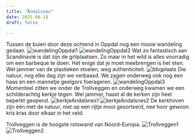 ```yaml
---
title: "Åndalsnes"
date: 2025-06-18
draft: false

---
```


Tussen de buien door deze ochtend in Oppdal nog een mooie wandeling gedaan.
![wandelingOppdal1](/images/2025-06-18-wandelingOppdal1.PNG)
![wandelingOppdal2](/images/2025-06-18-wandelingOppdal2.JPG)
Wat zo fantastisch aan Scandinavië is dat zijn de grilplaatsen.
Zo maar in het wild is alles voorradig om een barbeque te doen.
Het enige dat je moet meebrengen is het eten.
Wel jammer van de plastieken stoelen, weg authenticiteit.
![bbqplaats](/images/2025-06-18-bbqplaats.JPG)
Die natuur, nog elke dag zijn we verbaasd. We zagen onderweg ook nog een haas en een mannetje geelgors foerageren.
![wandelingOppdal3](/images/2025-06-18-wandelingOppdal3.JPG)
Momenteel zitten we onder de Trollveggen en onderweg kwamen we een schilderachtig kerkje tegen.
Wel jammer, haast al de kerken zijn heel beperkt geopend.
![kerkjeAndalsnes1](/images/2025-06-18-kerkjeAndalsnes1.JPG)
![kerkjeAndalsnes2](/images/2025-06-18-kerkjeAndalsnes2.jpg)
De kerkhoven zijn één met de natuur, niet op een rijtje mooi gesorteerd, nee hoor gewoon kris kras door elkaar in het veld.

Trollveggen is de hoogste rotswand van Noord-Europa.
![Trollveggen1](/images/2025-06-18-Trollveggen1.JPG)
![Trollveggen2](/images/2025-06-18-Trollveggen2.JPG)

